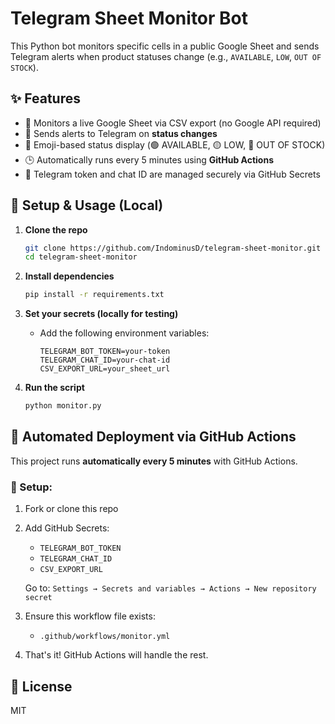 # Telegram Sheet Monitor Bot

This Python bot monitors specific cells in a public Google Sheet and sends Telegram alerts when product statuses change (e.g., `AVAILABLE`, `LOW`, `OUT OF STOCK`).

## ✨ Features

- 📄 Monitors a live Google Sheet via CSV export (no Google API required)
- 🔔 Sends alerts to Telegram on **status changes**
- 💬 Emoji-based status display (🟢 AVAILABLE, 🟡 LOW, 🔴 OUT OF STOCK)
- 🕒 Automatically runs every 5 minutes using **GitHub Actions**
- 🔐 Telegram token and chat ID are managed securely via GitHub Secrets

## 🚀 Setup & Usage (Local)

1. **Clone the repo**
   ```bash
   git clone https://github.com/IndominusD/telegram-sheet-monitor.git
   cd telegram-sheet-monitor
   ```

2. **Install dependencies**
   ```bash
   pip install -r requirements.txt
   ```

3. **Set your secrets (locally for testing)**
   - Add the following environment variables:
     ```
     TELEGRAM_BOT_TOKEN=your-token
     TELEGRAM_CHAT_ID=your-chat-id
     CSV_EXPORT_URL=your_sheet_url
     ```

4. **Run the script**
   ```bash
   python monitor.py
   ```

## 🤖 Automated Deployment via GitHub Actions

This project runs **automatically every 5 minutes** with GitHub Actions.

### 🔧 Setup:

1. Fork or clone this repo

2. Add GitHub Secrets:
   - `TELEGRAM_BOT_TOKEN`
   - `TELEGRAM_CHAT_ID`
   - `CSV_EXPORT_URL`

   Go to: `Settings → Secrets and variables → Actions → New repository secret`

3. Ensure this workflow file exists:
   - `.github/workflows/monitor.yml`

4. That's it! GitHub Actions will handle the rest.

## 📝 License

MIT
